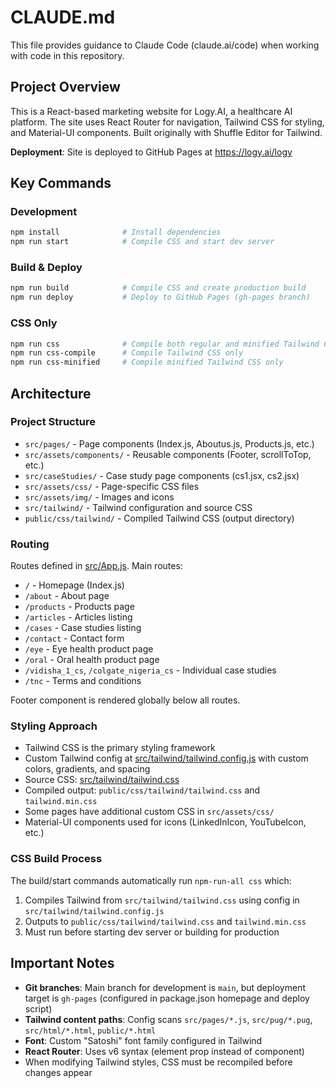 # CLAUDE.md

This file provides guidance to Claude Code (claude.ai/code) when working with code in this repository.

## Project Overview

This is a React-based marketing website for Logy.AI, a healthcare AI platform. The site uses React Router for navigation, Tailwind CSS for styling, and Material-UI components. Built originally with Shuffle Editor for Tailwind.

**Deployment**: Site is deployed to GitHub Pages at https://logy.ai/logy

## Key Commands

### Development
```bash
npm install              # Install dependencies
npm run start            # Compile CSS and start dev server
```

### Build & Deploy
```bash
npm run build            # Compile CSS and create production build
npm run deploy           # Deploy to GitHub Pages (gh-pages branch)
```

### CSS Only
```bash
npm run css              # Compile both regular and minified Tailwind CSS
npm run css-compile      # Compile Tailwind CSS only
npm run css-minified     # Compile minified Tailwind CSS only
```

## Architecture

### Project Structure
- `src/pages/` - Page components (Index.js, Aboutus.js, Products.js, etc.)
- `src/assets/components/` - Reusable components (Footer, scrollToTop, etc.)
- `src/caseStudies/` - Case study page components (cs1.jsx, cs2.jsx)
- `src/assets/css/` - Page-specific CSS files
- `src/assets/img/` - Images and icons
- `src/tailwind/` - Tailwind configuration and source CSS
- `public/css/tailwind/` - Compiled Tailwind CSS (output directory)

### Routing
Routes defined in [src/App.js](src/App.js). Main routes:
- `/` - Homepage (Index.js)
- `/about` - About page
- `/products` - Products page
- `/articles` - Articles listing
- `/cases` - Case studies listing
- `/contact` - Contact form
- `/eye` - Eye health product page
- `/oral` - Oral health product page
- `/vidisha_1_cs`, `/colgate_nigeria_cs` - Individual case studies
- `/tnc` - Terms and conditions

Footer component is rendered globally below all routes.

### Styling Approach
- Tailwind CSS is the primary styling framework
- Custom Tailwind config at [src/tailwind/tailwind.config.js](src/tailwind/tailwind.config.js) with custom colors, gradients, and spacing
- Source CSS: [src/tailwind/tailwind.css](src/tailwind/tailwind.css)
- Compiled output: `public/css/tailwind/tailwind.css` and `tailwind.min.css`
- Some pages have additional custom CSS in `src/assets/css/`
- Material-UI components used for icons (LinkedInIcon, YouTubeIcon, etc.)

### CSS Build Process
The build/start commands automatically run `npm-run-all css` which:
1. Compiles Tailwind from `src/tailwind/tailwind.css` using config in `src/tailwind/tailwind.config.js`
2. Outputs to `public/css/tailwind/tailwind.css` and `tailwind.min.css`
3. Must run before starting dev server or building for production

## Important Notes

- **Git branches**: Main branch for development is `main`, but deployment target is `gh-pages` (configured in package.json homepage and deploy script)
- **Tailwind content paths**: Config scans `src/pages/*.js`, `src/pug/*.pug`, `src/html/*.html`, `public/*.html`
- **Font**: Custom "Satoshi" font family configured in Tailwind
- **React Router**: Uses v6 syntax (element prop instead of component)
- When modifying Tailwind styles, CSS must be recompiled before changes appear
